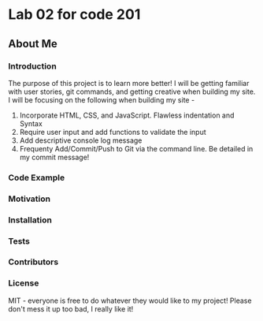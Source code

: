 # Lab 02 for code 201
## About Me

### Introduction
The purpose of this project is to learn more better! I will be getting familiar with user stories, git commands, and getting creative when building my site. I will be focusing on the following when building my site - 

<ol>
  <li>Incorporate HTML, CSS, and JavaScript. Flawless indentation and Syntax</li>
  <li>Require user input and add functions to validate the input</li>
  <li>Add descriptive console log message</li>
  <li>Frequenty Add/Commit/Push to Git via the command line. Be detailed in my commit message!</li>
</ol>  

### Code Example


### Motivation


### Installation


### Tests


### Contributors


### License
MIT - everyone is free to do whatever they would like to my project! Please don't mess it up too bad, I really like it!

